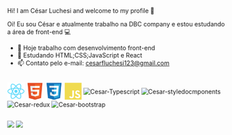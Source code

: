 Hi! I am César Luchesi and welcome to my profile  🤗

Oi! Eu sou César e atualmente trabalho na DBC company e estou estudando a área de front-end 💻

- 🔭 Hoje trabalho com desenvolvimento front-end
- 🌱 Estudando HTML;CSS;JavaScript e React
- 📫 Contato pelo e-mail: cesarfluchesi123@gmail.com

<!-- <div align="center">
  <a href="https://github.com/CesarLuchesi">
  <img height="150em" src="https://github-readme-stats.vercel.app/api?username=CesarLuchesi&show_icons=true&theme=tokyonight&include_all_commits=true&count_private=true" />
  <img height="150em" src="https://github-readme-stats.vercel.app/api/top-langs/?username=CesarLuchesi&layout=compact&langs_count=7&theme=tokyonight"/>
</div> -->
  
  <div style="display: inline_block", "justify-content: space-between" ><br>
  <img align="center" alt="Cesar-React" height="40" width="40" src="https://raw.githubusercontent.com/devicons/devicon/master/icons/react/react-original.svg">
  <img align="center" alt="Cesar-HTML" height="40" width="40" src="https://raw.githubusercontent.com/devicons/devicon/master/icons/html5/html5-original.svg">
  <img align="center" alt="Cesar-CSS" height="40" width="40" src="https://raw.githubusercontent.com/devicons/devicon/master/icons/css3/css3-original.svg">
  <img align="center" alt="Cesar-Js" height="40" width="40" src="https://raw.githubusercontent.com/devicons/devicon/master/icons/javascript/javascript-plain.svg">
  <img align="center" alt="Cesar-Typescript" height="40" width="40" src="https://cdn.jsdelivr.net/gh/devicons/devicon/icons/typescript/typescript-original.svg"> 
  <img align="center" alt="Cesar-styledocmponents" height="40" width="60" src="https://img.shields.io/badge/styled--components-DB7093?style=for-the-badge&logo=styled-components&logoColor=white"> 
  <img align="center" alt="Cesar-redux" height="40" width="40" src="https://cdn.jsdelivr.net/gh/devicons/devicon/icons/redux/redux-original.svg"> 
<img align="center" alt="Cesar-bootstrap" height="40" width="40" src="https://cdn.jsdelivr.net/gh/devicons/devicon/icons/bootstrap/bootstrap-plain-wordmark.svg"> 
</div>

  ##
  
  <div align:"center">
  <a href = "mailto:cesarfluchesi123@gmail.com"><img src="https://img.shields.io/badge/-Gmail-%23333?style=for-the-badge&logo=gmail&logoColor=white" target="_blank"></a>
  <a href="https://www.linkedin.com/in/cesarluchesi/" target="_blank"><img src="https://img.shields.io/badge/-LinkedIn-%230077B5?style=for-the-badge&logo=linkedin&logoColor=white" target="_blank"></a> 
  </div>
